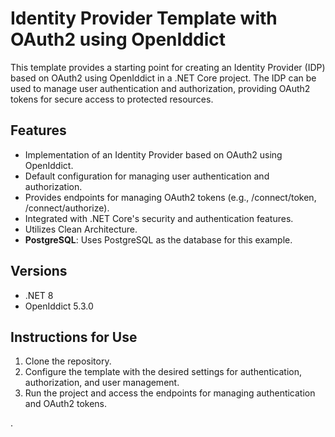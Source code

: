 # Identity Provider Template with OAuth2 using OpenIddict

This template provides a starting point for creating an Identity Provider (IDP) based on OAuth2 using OpenIddict in a .NET Core project. The IDP can be used to manage user authentication and authorization, providing OAuth2 tokens for secure access to protected resources.

## Features

- Implementation of an Identity Provider based on OAuth2 using OpenIddict.
- Default configuration for managing user authentication and authorization.
- Provides endpoints for managing OAuth2 tokens (e.g., /connect/token, /connect/authorize).
- Integrated with .NET Core's security and authentication features.
- Utilizes Clean Architecture.
- **PostgreSQL**: Uses PostgreSQL as the database for this example.


## Versions

- .NET 8
- OpenIddict 5.3.0

## Instructions for Use

1. Clone the repository.
2. Configure the template with the desired settings for authentication, authorization, and user management.
3. Run the project and access the endpoints for managing authentication and OAuth2 tokens.

.
